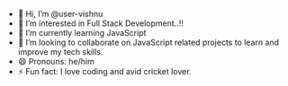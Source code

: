- 👋 Hi, I’m @user-vishnu
- 👀 I’m interested in Full Stack Development..!!
- 🌱 I’m currently learning JavaScript
- 💞️ I’m looking to collaborate on JavaScript related projects to learn and improve my tech skills. 
- 😄 Pronouns: he/him
- ⚡ Fun fact: I love coding and avid cricket lover. 

<!---
user-vishnu/user-vishnu is a ✨ special ✨ repository because its `README.md` (this file) appears on your GitHub profile.
You can click the Preview link to take a look at your changes.
--->
